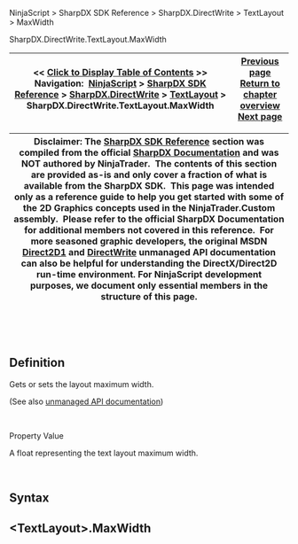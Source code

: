 ﻿


NinjaScript \> SharpDX SDK Reference \> SharpDX.DirectWrite \> TextLayout \> MaxWidth






















SharpDX.DirectWrite.TextLayout.MaxWidth







| \<\< [Click to Display Table of Contents](sharpdx_directwrite_textlayout_maxwidth.md) \>\> **Navigation:**     [NinjaScript](ninjascript.md) \> [SharpDX SDK Reference](sharpdx_sdk_reference.md) \> [SharpDX.DirectWrite](sharpdx_directwrite.md) \> [TextLayout](sharpdx_directwrite_textlayout.md) \> SharpDX.DirectWrite.TextLayout.MaxWidth | [Previous page](sharpdx_directwrite_textlayout_maxheight.md) [Return to chapter overview](sharpdx_directwrite_textlayout.md) [Next page](sharpdx_directwrite_textlayout_metrics.md) |
| --- | --- |













| Disclaimer: The [SharpDX SDK Reference](sharpdx_sdk_reference.md) section was compiled from the official [SharpDX Documentation](http://sharpdx.org/) and was NOT authored by NinjaTrader.  The contents of this section are provided as\-is and only cover a fraction of what is available from the SharpDX SDK.  This page was intended only as a reference guide to help you get started with some of the 2D Graphics concepts used in the NinjaTrader.Custom assembly.  Please refer to the official SharpDX Documentation for additional members not covered in this reference.  For more seasoned graphic developers, the original MSDN [Direct2D1](https://msdn.microsoft.com/en-us/library/windows/desktop/dd370990.aspx) and [DirectWrite](https://msdn.microsoft.com/en-us/library/windows/desktop/dd368038.aspx) unmanaged API documentation can also be helpful for understanding the DirectX/Direct2D run\-time environment. For NinjaScript development purposes, we document only essential members in the structure of this page. |
| --- |



 


 


## Definition


Gets or sets the layout maximum width. 


(See also [unmanaged API documentation](https://msdn.microsoft.com/en-us/library/dd316781.aspx))


 


Property Value


A float representing the text layout maximum width.  

 


## Syntax


## \<TextLayout\>.MaxWidth


## 


## 








